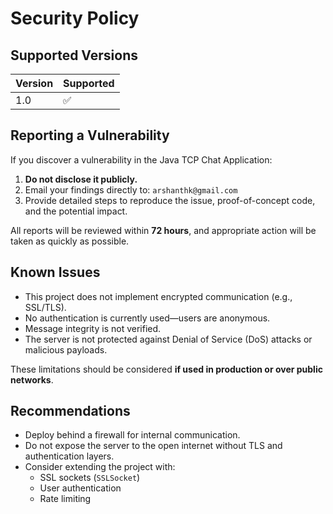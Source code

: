 # Security Policy

## Supported Versions

| Version | Supported          |
|---------|--------------------|
| 1.0     | :white_check_mark: |

## Reporting a Vulnerability

If you discover a vulnerability in the Java TCP Chat Application:

1. **Do not disclose it publicly.**
2. Email your findings directly to: `arshanthk@gmail.com`
3. Provide detailed steps to reproduce the issue, proof-of-concept code, and the potential impact.

All reports will be reviewed within **72 hours**, and appropriate action will be taken as quickly as possible.

## Known Issues

- This project does not implement encrypted communication (e.g., SSL/TLS).
- No authentication is currently used—users are anonymous.
- Message integrity is not verified.
- The server is not protected against Denial of Service (DoS) attacks or malicious payloads.

These limitations should be considered **if used in production or over public networks**.

## Recommendations

- Deploy behind a firewall for internal communication.
- Do not expose the server to the open internet without TLS and authentication layers.
- Consider extending the project with:
  - SSL sockets (`SSLSocket`)
  - User authentication
  - Rate limiting

